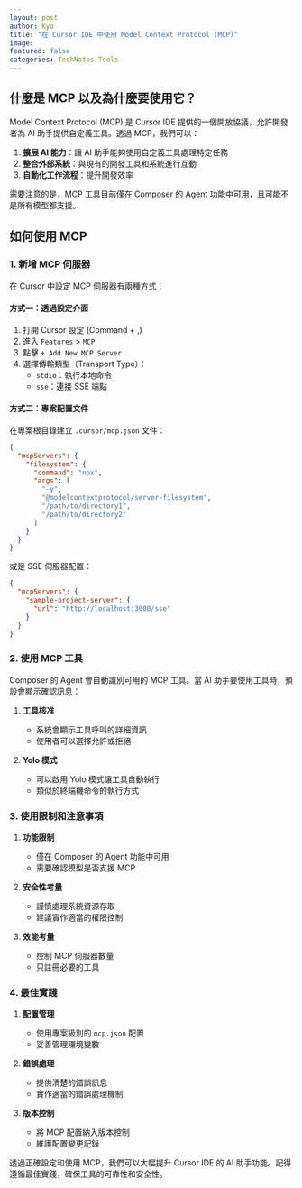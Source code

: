 ```yaml
---
layout: post
author: Kyo
title: "在 Cursor IDE 中使用 Model Context Protocol (MCP)"
image: 
featured: false
categories: TechNotes Tools
---
```


## 什麼是 MCP 以及為什麼要使用它？

Model Context Protocol (MCP) 是 Cursor IDE 提供的一個開放協議，允許開發者為 AI 助手提供自定義工具。透過 MCP，我們可以：

1. **擴展 AI 能力**：讓 AI 助手能夠使用自定義工具處理特定任務
2. **整合外部系統**：與現有的開發工具和系統進行互動
3. **自動化工作流程**：提升開發效率

需要注意的是，MCP 工具目前僅在 Composer 的 Agent 功能中可用，且可能不是所有模型都支援。

## 如何使用 MCP

### 1. 新增 MCP 伺服器

在 Cursor 中設定 MCP 伺服器有兩種方式：

#### 方式一：透過設定介面

1. 打開 Cursor 設定 (Command + ,)
2. 進入 `Features` > `MCP`
3. 點擊 `+ Add New MCP Server`
4. 選擇傳輸類型（Transport Type）：
   - `stdio`：執行本地命令
   - `sse`：連接 SSE 端點

#### 方式二：專案配置文件

在專案根目錄建立 `.cursor/mcp.json` 文件：

```json
{
  "mcpServers": {
    "filesystem": {
      "command": "npx",
      "args": [
        "-y",
        "@modelcontextprotocol/server-filesystem",
        "/path/to/directory1",
        "/path/to/directory2"
      ]
    }
  }
}
```

或是 SSE 伺服器配置：

```json
{
  "mcpServers": {
    "sample-project-server": {
      "url": "http://localhost:3000/sse"
    }
  }
}
```

### 2. 使用 MCP 工具

Composer 的 Agent 會自動識別可用的 MCP 工具。當 AI 助手要使用工具時，預設會顯示確認訊息：

1. **工具核准**
   - 系統會顯示工具呼叫的詳細資訊
   - 使用者可以選擇允許或拒絕

2. **Yolo 模式**
   - 可以啟用 Yolo 模式讓工具自動執行
   - 類似於終端機命令的執行方式

### 3. 使用限制和注意事項

1. **功能限制**
   - 僅在 Composer 的 Agent 功能中可用
   - 需要確認模型是否支援 MCP

2. **安全性考量**
   - 謹慎處理系統資源存取
   - 建議實作適當的權限控制

3. **效能考量**
   - 控制 MCP 伺服器數量
   - 只註冊必要的工具

### 4. 最佳實踐

1. **配置管理**
   - 使用專案級別的 `mcp.json` 配置
   - 妥善管理環境變數

2. **錯誤處理**
   - 提供清楚的錯誤訊息
   - 實作適當的錯誤處理機制

3. **版本控制**
   - 將 MCP 配置納入版本控制
   - 維護配置變更記錄

透過正確設定和使用 MCP，我們可以大幅提升 Cursor IDE 的 AI 助手功能。記得遵循最佳實踐，確保工具的可靠性和安全性。 